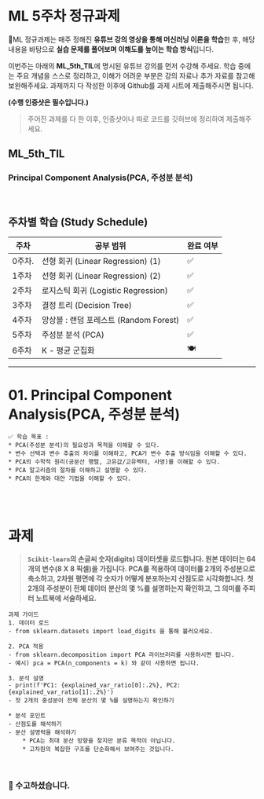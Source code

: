 # ML 5주차 정규과제

📌ML 정규과제는 매주 정해진 **유튜브 강의 영상을 통해 머신러닝 이론을 학습**한 후, 해당 내용을 바탕으로 **실습 문제를 풀어보며 이해도를 높이는 학습 방식**입니다. 

이번주는 아래의 **ML_5th_TIL**에 명시된 유튜브 강의를 먼저 수강해 주세요. 학습 중에는 주요 개념을 스스로 정리하고, 이해가 어려운 부분은 강의 자료나 추가 자료를 참고해 보완해주세요. 과제까지 다 작성한 이후에 Github를 과제 시트에 제출해주시면 됩니다.



**(수행 인증샷은 필수입니다.)** 

> 주어진 과제를 다 한 이후, 인증샷이나 따로 코드를 깃허브에 정리하여 제출해주세요.



## ML_5th_TIL

### Principal Component Analysis(PCA, 주성분 분석)

<br>



## 주차별 학습 (Study Schedule)

| 주차   | 공부 범위                              | 완료 여부 |
| ------ | -------------------------------------- | --------- |
| 0주차. | 선형 회귀 (Linear Regression) (1)      | ✅         |
| 1주차  | 선형 회귀 (Linear Regression) (2)      | ✅         |
| 2주차  | 로지스틱 회귀 (Logistic Regression)    | ✅         |
| 3주차  | 결정 트리 (Decision Tree)              | ✅         |
| 4주차  | 앙상블 : 랜덤 포레스트 (Random Forest) | ✅         |
| 5주차  | 주성분 분석 (PCA)                      | ✅         |
| 6주차  | K - 평균 군집화                        | 🍽️         |

<!-- 여기까진 그대로 둬 주세요-->



---

# 01. Principal Component Analysis(PCA, 주성분 분석)

```
✅ 학습 목표 :
* PCA(주성분 분석)의 필요성과 목적을 이해할 수 있다.
* 변수 선택과 변수 추출의 차이를 이해하고, PCA가 변수 추출 방식임을 이해할 수 있다.
* PCA의 수학적 원리(공분산 행렬, 고유값/고유벡터, 사영)를 이해할 수 있다.
* PCA 알고리즘의 절차를 이해하고 설명할 수 있다.
* PCA의 한계와 대안 기법을 이해할 수 있다. 
```

<!-- 새롭게 배운 내용을 자유롭게 정리해주세요.-->



<br>
<br>

# 과제

> **`Scikit-learn`의 손글씨 숫자(digits) 데이터셋을 로드합니다. 원본 데이터는 64개의 변수(8 X 8 픽셀)을 가집니다. PCA를 적용하여 데이터를 2개의 주성분으로 축소하고, 2차원 평면에 각 숫자가 어떻게 분포하는지 산점도로 시각화합니다. 첫 2개의 주성분이 전체 데이터 분산의 몇 %를 설명하는지 확인하고, 그 의미를 주피터 노트북에 서술하세요.**



~~~
과제 가이드
1. 데이터 로드
- from sklearn.datasets import load_digits 을 통해 불러오세요.

2. PCA 적용
- from sklearn.decomposition import PCA 라이브러리를 사용하시면 됩니다. 
- 예시) pca = PCA(n_components = k) 와 같이 사용하면 됩니다. 

3. 분석 설명
- print(f'PC1: {explained_var_ratio[0]:.2%}, PC2: {explained_var_ratio[1]:.2%}') 
- 첫 2개의 중성분이 전체 분산의 몇 %를 설명하는지 확인하기 

* 분석 포인트 
- 산점도를 해석하기 
- 분산 설명력을 해석하기 
	* PCA는 최대 분산 방향을 찾지만 분류 목적이 아닙니다. 
	* 고차원의 복잡한 구조를 단순화해서 보여주는 것입니다. 
~~~



<br>

### 🎉 수고하셨습니다.